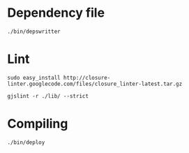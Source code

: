 # Dependency file

```
./bin/depswritter
```

# Lint

```
sudo easy_install http://closure-linter.googlecode.com/files/closure_linter-latest.tar.gz
```


```
gjslint -r ./lib/ --strict
```

# Compiling

```
./bin/deploy
```
